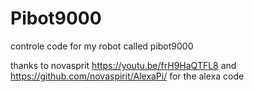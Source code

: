 # Pibot9000
controle code for my robot called pibot9000

thanks to novasprit https://youtu.be/frH9HaQTFL8 and  https://github.com/novaspirit/AlexaPi/ for the alexa code

